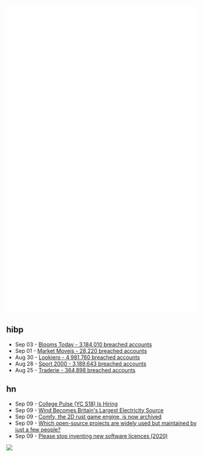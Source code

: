 ![Metrics](https://raw.githubusercontent.com/phixion/phixion/master/metrics.svg)

## hibp

<!--
for https://github.com/phixion/phixion/blob/main/.github/workflows/feeds.yml
-->
<!--START_SECTION:haveibeenpwnd-->
- Sep 03 - [Blooms Today - 3,184,010 breached accounts](https://haveibeenpwned.com/PwnedWebsites#BloomsToday)
- Sep 01 - [Market Moveis - 28,220 breached accounts](https://haveibeenpwned.com/PwnedWebsites#MarketMoveis)
- Aug 30 - [Lookiero - 4,981,760 breached accounts](https://haveibeenpwned.com/PwnedWebsites#Lookiero)
- Aug 28 - [Sport 2000 - 3,189,643 breached accounts](https://haveibeenpwned.com/PwnedWebsites#Sport2000)
- Aug 25 - [Traderie - 364,898 breached accounts](https://haveibeenpwned.com/PwnedWebsites#Traderie)
<!--END_SECTION:haveibeenpwnd-->

## hn

<!--
for https://github.com/phixion/phixion/blob/main/.github/workflows/feeds.yml
-->
<!--START_SECTION:hn-->
- Sep 09 - [College Pulse (YC S18) Is Hiring](https://www.ycombinator.com/companies/college-pulse/jobs/Jmypwgw-research-analyst)
- Sep 09 - [Wind Becomes Britain's Largest Electricity Source](https://reports.electricinsights.co.uk/q2-2024/wind-becomes-britains-largest-electricity-source/)
- Sep 09 - [Comfy, the 2D rust game engine, is now archived](https://github.com/darthdeus/comfy)
- Sep 09 - [Which open-source projects are widely used but maintained by just a few people?](https://news.ycombinator.com/item?id=41486565)
- Sep 09 - [Please stop inventing new software licences (2020)](https://shkspr.mobi/blog/2020/09/please-stop-inventing-new-software-licences/)
<!--END_SECTION:hn-->

<!--
for https://yhype.me
-->
![](https://hit.yhype.me/github/profile?user_id=13013670)
